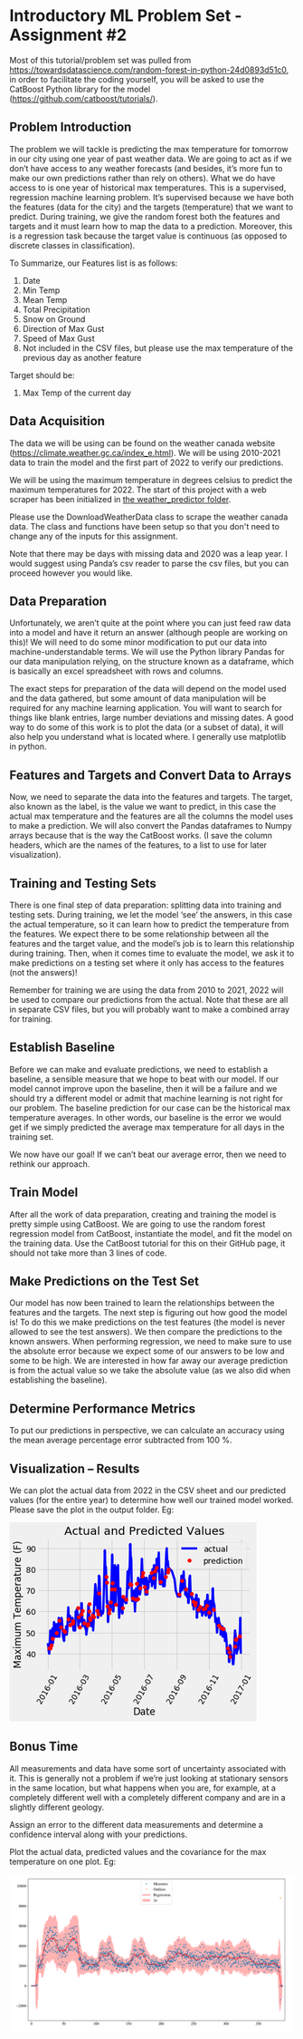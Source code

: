 # Introductory ML Problem Set - Assignment #2

Most of this tutorial/problem set was pulled from https://towardsdatascience.com/random-forest-in-python-24d0893d51c0, in order to facilitate the coding yourself, you will be asked to use the CatBoost Python library for the model (https://github.com/catboost/tutorials/).

## Problem Introduction
The problem we will tackle is predicting the max temperature for tomorrow in our city using one year of past weather data. We are going to act as if we don’t have access to any weather forecasts (and besides, it’s more fun to make our own predictions rather than rely on others). What we do have access to is one year of historical max temperatures. This is a supervised, regression machine learning problem. It’s supervised because we have both the features (data for the city) and the targets (temperature) that we want to predict. During training, we give the random forest both the features and targets and it must learn how to map the data to a prediction. Moreover, this is a regression task because the target value is continuous (as opposed to discrete classes in classification). 

To Summarize, our Features list is as follows:
1. Date
2. Min Temp
3. Mean Temp
4. Total Precipitation
5. Snow on Ground
6. Direction of Max Gust
7. Speed of Max Gust
8. Not included in the CSV files, but please use the max temperature of the previous day as another feature

Target should be:
1. Max Temp of the current day

## Data Acquisition
The data we will be using can be found on the weather canada website (https://climate.weather.gc.ca/index_e.html). We will be using 2010-2021 data to train the model and the first part of 2022 to verify our predictions.

We will be using the maximum temperature in degrees celsius to predict the maximum temperatures for 2022. The start of this project with a web scraper has been initialized in [the weather_predictor folder](weather_predictor/data/DownloadWeatherData.py). 

Please use the DownloadWeatherData class to scrape the weather canada data. The class and functions have been setup so that you don't need to change any of the inputs for this assignment.

Note that there may be days with missing data and 2020 was a leap year. I would suggest using Panda’s csv reader to parse the csv files, but you can proceed however you would like.

## Data Preparation
Unfortunately, we aren’t quite at the point where you can just feed raw data into a model and have it return an answer (although people are working on this)! We will need to do some minor modification to put our data into machine-understandable terms. We will use the Python library Pandas for our data manipulation relying, on the structure known as a dataframe, which is basically an excel spreadsheet with rows and columns.

The exact steps for preparation of the data will depend on the model used and the data gathered, but some amount of data manipulation will be required for any machine learning application. You will want to search for things like blank entries, large number deviations and missing dates. A good way to do some of this work is to plot the data (or a subset of data), it will also help you understand what is located where. I generally use matplotlib in python.

## Features and Targets and Convert Data to Arrays
Now, we need to separate the data into the features and targets. The target, also known as the label, is the value we want to predict, in this case the actual max temperature and the features are all the columns the model uses to make a prediction. We will also convert the Pandas dataframes to Numpy arrays because that is the way the CatBoost works. (I save the column headers, which are the names of the features, to a list to use for later visualization).



## Training and Testing Sets
There is one final step of data preparation: splitting data into training and testing sets. During training, we let the model ‘see’ the answers, in this case the actual temperature, so it can learn how to predict the temperature from the features. We expect there to be some relationship between all the features and the target value, and the model’s job is to learn this relationship during training. Then, when it comes time to evaluate the model, we ask it to make predictions on a testing set where it only has access to the features (not the answers)!

Remember for training we are using the data from 2010 to 2021, 2022 will be used to compare our predictions from the actual. Note that these are all in separate CSV files, but you will probably want to make a combined array for training.


## Establish Baseline
Before we can make and evaluate predictions, we need to establish a baseline, a sensible measure that we hope to beat with our model. If our model cannot improve upon the baseline, then it will be a failure and we should try a different model or admit that machine learning is not right for our problem. The baseline prediction for our case can be the historical max temperature averages. In other words, our baseline is the error we would get if we simply predicted the average max temperature for all days in the training set.

We now have our goal! If we can’t beat our average error, then we need to rethink our approach.

## Train Model
After all the work of data preparation, creating and training the model is pretty simple using CatBoost. We are going to use the random forest regression model from CatBoost, instantiate the model, and fit the model on the training data. Use the CatBoost tutorial for this on their GitHub page, it should not take more than 3 lines of code.

## Make Predictions on the Test Set
Our model has now been trained to learn the relationships between the features and the targets. The next step is figuring out how good the model is! To do this we make predictions on the test features (the model is never allowed to see the test answers). We then compare the predictions to the known answers. When performing regression, we need to make sure to use the absolute error because we expect some of our answers to be low and some to be high. We are interested in how far away our average prediction is from the actual value so we take the absolute value (as we also did when establishing the baseline).

## Determine Performance Metrics
To put our predictions in perspective, we can calculate an accuracy using the mean average percentage error subtracted from 100 %.

## Visualization – Results
We can plot the actual data from 2022 in the CSV sheet and our predicted values (for the entire year) to determine how well our trained model worked. Please save the plot in the output folder. Eg:

![result](imgs/output.png)

## Bonus Time
All measurements and data have some sort of uncertainty associated with it. This is generally not a problem if we’re just looking at stationary sensors in the same location, but what happens when you are, for example, at a completely different well with a completely different company and are in a slightly different geology. 

Assign an error to the different data measurements and determine a confidence interval along with your predictions. 

Plot the actual data, predicted values and the covariance for the max temperature on one plot. Eg:

![result2](imgs/output2.png)